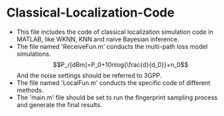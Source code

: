 # Classical-Localization-Code
+ This file includes the code of classical localization simulation code in MATLAB, like WKNN, KNN and naive Bayesian inference.
+ The file named 'ReceiveFun.m' conducts the multi-path loss model simulations. 
$$P_r[dBm]=P_0+10nlog{\frac{d}{d_0}}+n_0$$
And the noise settings should be referred to 3GPP.
+ The file named 'LocalFun.m' conducts the specific code of different methods.
+ The 'main.m' file should be set to run the fingerprint sampling process and generate the final results.
